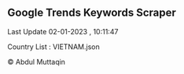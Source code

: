 

## Google Trends Keywords Scraper 
 
Last Update 02-01-2023 , 10:11:47

Country List :
VIETNAM.json



© Abdul Muttaqin 
